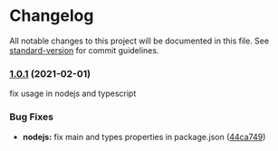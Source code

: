 # Changelog

All notable changes to this project will be documented in this file. See [standard-version](https://github.com/conventional-changelog/standard-version) for commit guidelines.

### [1.0.1](https://github.com/isildakfikret/fastify-data/compare/v1.0.0...v1.0.1) (2021-02-01)

fix usage in nodejs and typescript

### Bug Fixes

- **nodejs:** fix main and types properties in package.json ([44ca749](https://github.com/isildakfikret/fastify-data/commit/44ca749f7dd85e9518e2c668b8a66d7ae23193bb))
